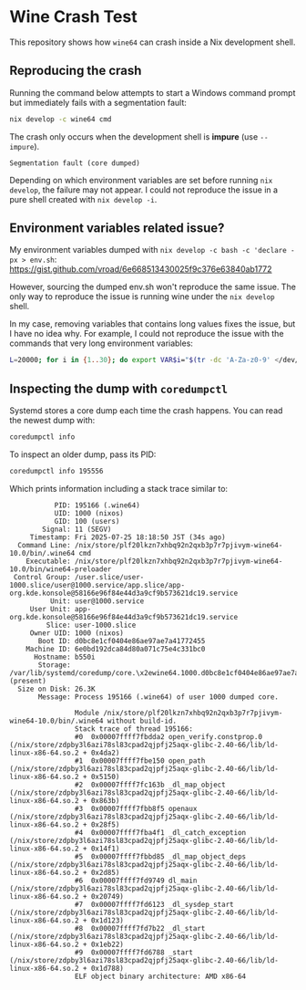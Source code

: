 # Wine Crash Test

This repository shows how `wine64` can crash inside a Nix development shell.

## Reproducing the crash

Running the command below attempts to start a Windows command prompt but immediately fails with a segmentation fault:

```bash
nix develop -c wine64 cmd
```

The crash only occurs when the development shell is **impure** (use `--impure`).

```
Segmentation fault (core dumped)
```

Depending on which environment variables are set before running `nix develop`, the failure may not appear.
I could not reproduce the issue in a pure shell created with `nix develop -i`.

## Environment variables related issue?

My environment variables dumped with `nix develop -c bash -c 'declare -px > env.sh`: https://gist.github.com/vroad/6e668513430025f9c376e63840ab1772

However, sourcing the dumped env.sh won't reproduce the same issue. The only way to reproduce the issue is running wine under the `nix develop` shell.

In my case, removing variables that contains long values fixes the issue, but I have no idea why. For example, I could not reproduce the issue with the commands that very long environment variables:

```bash
L=20000; for i in {1..30}; do export VAR$i="$(tr -dc 'A-Za-z0-9' </dev/urandom | head -c $L)"; done
```

## Inspecting the dump with `coredumpctl`

Systemd stores a core dump each time the crash happens.
You can read the newest dump with:

```bash
coredumpctl info
```

To inspect an older dump, pass its PID:
```bash
coredumpctl info 195556
```

Which prints information including a stack trace similar to:

```
           PID: 195166 (.wine64)
           UID: 1000 (nixos)
           GID: 100 (users)
        Signal: 11 (SEGV)
     Timestamp: Fri 2025-07-25 18:18:50 JST (34s ago)
  Command Line: /nix/store/plf20lkzn7xhbq92n2qxb3p7r7pjivym-wine64-10.0/bin/.wine64 cmd
    Executable: /nix/store/plf20lkzn7xhbq92n2qxb3p7r7pjivym-wine64-10.0/bin/wine64-preloader
 Control Group: /user.slice/user-1000.slice/user@1000.service/app.slice/app-org.kde.konsole@58166e96f84e44d3a9cf9b573621dc19.service
          Unit: user@1000.service
     User Unit: app-org.kde.konsole@58166e96f84e44d3a9cf9b573621dc19.service
         Slice: user-1000.slice
     Owner UID: 1000 (nixos)
       Boot ID: d0bc8e1cf0404e86ae97ae7a41772455
    Machine ID: 6e0bd192dca84d80a071c75e4c331bc0
      Hostname: b550i
       Storage: /var/lib/systemd/coredump/core.\x2ewine64.1000.d0bc8e1cf0404e86ae97ae7a41772455.195166.1753435130000000.zst (present)
  Size on Disk: 26.3K
       Message: Process 195166 (.wine64) of user 1000 dumped core.
                
                Module /nix/store/plf20lkzn7xhbq92n2qxb3p7r7pjivym-wine64-10.0/bin/.wine64 without build-id.
                Stack trace of thread 195166:
                #0  0x00007ffff7fbdda2 open_verify.constprop.0 (/nix/store/zdpby3l6azi78sl83cpad2qjpfj25aqx-glibc-2.40-66/lib/ld-linux-x86-64.so.2 + 0x4da2)
                #1  0x00007ffff7fbe150 open_path (/nix/store/zdpby3l6azi78sl83cpad2qjpfj25aqx-glibc-2.40-66/lib/ld-linux-x86-64.so.2 + 0x5150)
                #2  0x00007ffff7fc163b _dl_map_object (/nix/store/zdpby3l6azi78sl83cpad2qjpfj25aqx-glibc-2.40-66/lib/ld-linux-x86-64.so.2 + 0x863b)
                #3  0x00007ffff7fbb8f5 openaux (/nix/store/zdpby3l6azi78sl83cpad2qjpfj25aqx-glibc-2.40-66/lib/ld-linux-x86-64.so.2 + 0x28f5)
                #4  0x00007ffff7fba4f1 _dl_catch_exception (/nix/store/zdpby3l6azi78sl83cpad2qjpfj25aqx-glibc-2.40-66/lib/ld-linux-x86-64.so.2 + 0x14f1)
                #5  0x00007ffff7fbbd85 _dl_map_object_deps (/nix/store/zdpby3l6azi78sl83cpad2qjpfj25aqx-glibc-2.40-66/lib/ld-linux-x86-64.so.2 + 0x2d85)
                #6  0x00007ffff7fd9749 dl_main (/nix/store/zdpby3l6azi78sl83cpad2qjpfj25aqx-glibc-2.40-66/lib/ld-linux-x86-64.so.2 + 0x20749)
                #7  0x00007ffff7fd6123 _dl_sysdep_start (/nix/store/zdpby3l6azi78sl83cpad2qjpfj25aqx-glibc-2.40-66/lib/ld-linux-x86-64.so.2 + 0x1d123)
                #8  0x00007ffff7fd7b22 _dl_start (/nix/store/zdpby3l6azi78sl83cpad2qjpfj25aqx-glibc-2.40-66/lib/ld-linux-x86-64.so.2 + 0x1eb22)
                #9  0x00007ffff7fd6788 _start (/nix/store/zdpby3l6azi78sl83cpad2qjpfj25aqx-glibc-2.40-66/lib/ld-linux-x86-64.so.2 + 0x1d788)
                ELF object binary architecture: AMD x86-64

```
